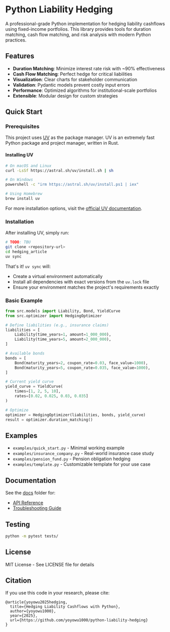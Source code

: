 # Python Liability Hedging

A professional-grade Python implementation for hedging liability cashflows using fixed-income portfolios. This library provides tools for duration matching, cash flow matching, and risk analysis with modern Python practices.

## Features

- **Duration Matching**: Minimize interest rate risk with ~90% effectiveness
- **Cash Flow Matching**: Perfect hedge for critical liabilities
- **Visualization**: Clear charts for stakeholder communication
- **Validation**: Pydantic models prevent costly input errors
- **Performance**: Optimized algorithms for institutional-scale portfolios
- **Extensible**: Modular design for custom strategies

## Quick Start

### Prerequisites

This project uses [UV](https://docs.astral.sh/uv/) as the package manager. UV is an extremely fast Python package and project manager, written in Rust.

#### Installing UV

```bash
# On macOS and Linux
curl -LsSf https://astral.sh/uv/install.sh | sh

# On Windows
powershell -c "irm https://astral.sh/uv/install.ps1 | iex"

# Using Homebrew
brew install uv
```

For more installation options, visit the [official UV documentation](https://docs.astral.sh/uv/).

### Installation

After installing UV, simply run:

```bash
# TODO: TBU
git clone <repository-url> 
cd hedging_article
uv sync
```

That's it! `uv sync` will:

- Create a virtual environment automatically
- Install all dependencies with exact versions from the `uv.lock` file
- Ensure your environment matches the project's requirements exactly

### Basic Example

```python
from src.models import Liability, Bond, YieldCurve
from src.optimizer import HedgingOptimizer

# Define liabilities (e.g., insurance claims)
liabilities = [
    Liability(time_years=1, amount=1_000_000),
    Liability(time_years=5, amount=2_000_000),
]

# Available bonds
bonds = [
    Bond(maturity_years=2, coupon_rate=0.03, face_value=1000),
    Bond(maturity_years=5, coupon_rate=0.035, face_value=1000),
]

# Current yield curve
yield_curve = YieldCurve(
    times=[1, 2, 5, 10],
    rates=[0.02, 0.025, 0.03, 0.035]
)

# Optimize
optimizer = HedgingOptimizer(liabilities, bonds, yield_curve)
result = optimizer.duration_matching()
```

## Examples

- `examples/quick_start.py` - Minimal working example
- `examples/insurance_company.py` - Real-world insurance case study
- `examples/pension_fund.py` - Pension obligation hedging
- `examples/template.py` - Customizable template for your use case

## Documentation

See the [docs](docs/) folder for:
- [API Reference](docs/api_reference.md)
- [Troubleshooting Guide](docs/troubleshooting.md)

## Testing

```bash
python -m pytest tests/
```

## License

MIT License - See LICENSE file for details

## Citation

If you use this code in your research, please cite:

```
@article{yoyowu2025hedging,
  title={Hedging Liability Cashflows with Python},
  author={yoyowu1000},
  year={2025},
  url={https://github.com/yoyowu1000/python-liability-hedging}
}
```